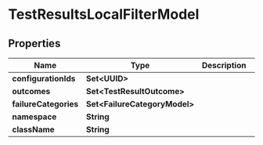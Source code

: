 

# TestResultsLocalFilterModel


## Properties

| Name | Type | Description | Notes |
|------------ | ------------- | ------------- | -------------|
|**configurationIds** | **Set&lt;UUID&gt;** |  |  [optional] |
|**outcomes** | **Set&lt;TestResultOutcome&gt;** |  |  [optional] |
|**failureCategories** | **Set&lt;FailureCategoryModel&gt;** |  |  [optional] |
|**namespace** | **String** |  |  [optional] |
|**className** | **String** |  |  [optional] |



